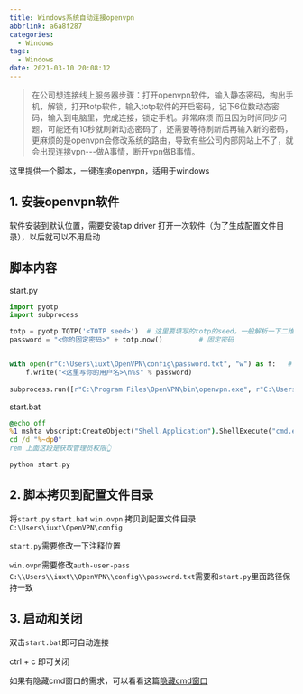 ```yaml
---
title: Windows系统自动连接openvpn
abbrlink: a6a8f287
categories:
  - Windows
tags:
  - Windows
date: 2021-03-10 20:08:12
---
```


> 在公司想连接线上服务器步骤：打开openvpn软件，输入静态密码，掏出手机，解锁，打开totp软件，输入totp软件的开启密码，记下6位数动态密码，输入到电脑里，完成连接，锁定手机。非常麻烦
> 而且因为时间同步问题，可能还有10秒就刷新动态密码了，还需要等待刷新后再输入新的密码，更麻烦的是openvpn会修改系统的路由，导致有些公司内部网站上不了，就会出现连接vpn---做A事情，断开vpn做B事情。

这里提供一个脚本，一键连接openvpn，适用于windows

## 1. 安装openvpn软件

软件安装到默认位置，需要安装tap driver
打开一次软件（为了生成配置文件目录），以后就可以不用启动

## 脚本内容

start.py

```python
import pyotp
import subprocess

totp = pyotp.TOTP('<TOTP seed>')  # 这里要填写的totp的seed，一般解析一下二维码就能获得
password = "<你的固定密码>" + totp.now()         # 固定密码


with open(r"C:\Users\iuxt\OpenVPN\config\password.txt", "w") as f:   # 这里是password.txt文件位置
    f.write("<这里写你的用户名>\n%s" % password)
    
subprocess.run([r"C:\Program Files\OpenVPN\bin\openvpn.exe", r"C:\Users\iuxt\OpenVPN\config\win.ovpn"])  # vpn可执行位置和vpn配置文件位置

```

start.bat

```bat
@echo off
%1 mshta vbscript:CreateObject("Shell.Application").ShellExecute("cmd.exe","/c %~s0 ::","","runas",1)(window.close)&&exit
cd /d "%~dp0"
rem 上面这段是获取管理员权限👆

python start.py
```

## 2. 脚本拷贝到配置文件目录

将`start.py` `start.bat` `win.ovpn` 拷贝到配置文件目录`C:\Users\iuxt\OpenVPN\config`

`start.py`需要修改一下注释位置

`win.ovpn`需要修改`auth-user-pass C:\\Users\\iuxt\\OpenVPN\\config\\password.txt`需要和`start.py`里面路径保持一致

## 3. 启动和关闭

双击`start.bat`即可自动连接

ctrl + c 即可关闭

如果有隐藏cmd窗口的需求，可以看看这篇[隐藏cmd窗口](/3b6d9935/)
